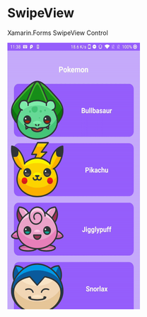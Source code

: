 # SwipeView
Xamarin.Forms SwipeView Control

<img src="https://github.com/chetanrawat04/SwipeView/blob/master/SwipeView/SwipeView/Screenshot/SwipViewDemo.gif" width="300" height="600">

